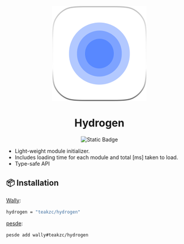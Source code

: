 <div align="center">
  <img src="./images/hydrogenicon.png" alt="Hydrogen Logo" width="256" height="256"/>
  <h1><b>Hydrogen</b></h1>

  <img alt="Static Badge" src="https://img.shields.io/badge/LICENSE-MIT-green?link=https%3A%2F%2Fgithub.com%2Fteakzc%2Fhydrogen%2Fblob%2Fmain%2FLICENSE">
  


</div>

- Light-weight module initializer.
- Includes loading time for each module and total [ms] taken to load.
- Type-safe API

## 📦 Installation

[Wally](https://wally.run/):
```bash
hydrogen = "teakzc/hydrogen"
```
[pesde](https://pesde.dev/):
```bash
pesde add wally#teakzc/hydrogen
```
